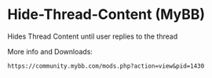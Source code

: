 # Hide-Thread-Content (MyBB)

Hides Thread Content until user replies to the thread

More info and Downloads:

    https://community.mybb.com/mods.php?action=view&pid=1430
